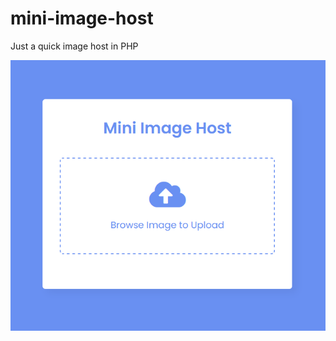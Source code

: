 # mini-image-host
Just a quick image host in PHP


<img src="https://raw.githubusercontent.com/somik123/mini-image-host/main/i/UC65bn.png" />

